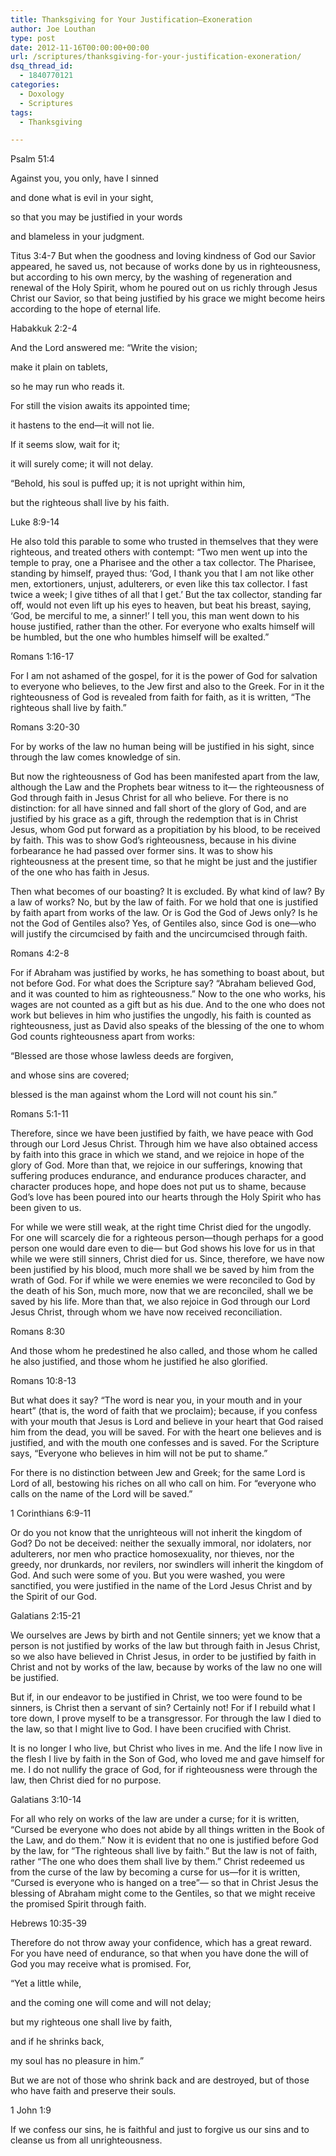 ```yaml
---
title: Thanksgiving for Your Justification—Exoneration
author: Joe Louthan
type: post
date: 2012-11-16T00:00:00+00:00
url: /scriptures/thanksgiving-for-your-justification-exoneration/
dsq_thread_id:
  - 1840770121
categories:
  - Doxology
  - Scriptures
tags:
  - Thanksgiving

---
```

Psalm 51:4
  
Against you, you only, have I sinned
  
and done what is evil in your sight,
  
so that you may be justified in your words
  
and blameless in your judgment.

Titus 3:4-7 But when the goodness and loving kindness of God our Savior appeared, he saved us, not because of works done by us in righteousness, but according to his own mercy, by the washing of regeneration and renewal of the Holy Spirit, whom he poured out on us richly through Jesus Christ our Savior, so that being justified by his grace we might become heirs according to the hope of eternal life.

Habakkuk 2:2-4
  
And the Lord answered me: “Write the vision;
  
make it plain on tablets,
  
so he may run who reads it.
  
For still the vision awaits its appointed time;
  
it hastens to the end—it will not lie.
  
If it seems slow, wait for it;
  
it will surely come; it will not delay.

“Behold, his soul is puffed up; it is not upright within him,
  
but the righteous shall live by his faith.

Luke 8:9-14
  
He also told this parable to some who trusted in themselves that they were righteous, and treated others with contempt: “Two men went up into the temple to pray, one a Pharisee and the other a tax collector. The Pharisee, standing by himself, prayed thus: ‘God, I thank you that I am not like other men, extortioners, unjust, adulterers, or even like this tax collector. I fast twice a week; I give tithes of all that I get.’ But the tax collector, standing far off, would not even lift up his eyes to heaven, but beat his breast, saying, ‘God, be merciful to me, a sinner!’ I tell you, this man went down to his house justified, rather than the other. For everyone who exalts himself will be humbled, but the one who humbles himself will be exalted.”

Romans 1:16-17
  
For I am not ashamed of the gospel, for it is the power of God for salvation to everyone who believes, to the Jew first and also to the Greek. For in it the righteousness of God is revealed from faith for faith, as it is written, “The righteous shall live by faith.”

Romans 3:20-30
  
For by works of the law no human being will be justified in his sight, since through the law comes knowledge of sin.

But now the righteousness of God has been manifested apart from the law, although the Law and the Prophets bear witness to it— the righteousness of God through faith in Jesus Christ for all who believe. For there is no distinction: for all have sinned and fall short of the glory of God, and are justified by his grace as a gift, through the redemption that is in Christ Jesus, whom God put forward as a propitiation by his blood, to be received by faith. This was to show God’s righteousness, because in his divine forbearance he had passed over former sins. It was to show his righteousness at the present time, so that he might be just and the justifier of the one who has faith in Jesus.

Then what becomes of our boasting? It is excluded. By what kind of law? By a law of works? No, but by the law of faith. For we hold that one is justified by faith apart from works of the law. Or is God the God of Jews only? Is he not the God of Gentiles also? Yes, of Gentiles also, since God is one—who will justify the circumcised by faith and the uncircumcised through faith.

Romans 4:2-8
  
For if Abraham was justified by works, he has something to boast about, but not before God. For what does the Scripture say? “Abraham believed God, and it was counted to him as righteousness.” Now to the one who works, his wages are not counted as a gift but as his due. And to the one who does not work but believes in him who justifies the ungodly, his faith is counted as righteousness, just as David also speaks of the blessing of the one to whom God counts righteousness apart from works:

“Blessed are those whose lawless deeds are forgiven,
  
and whose sins are covered;
  
blessed is the man against whom the Lord will not count his sin.”

Romans 5:1-11
  
Therefore, since we have been justified by faith, we have peace with God through our Lord Jesus Christ. Through him we have also obtained access by faith into this grace in which we stand, and we rejoice in hope of the glory of God. More than that, we rejoice in our sufferings, knowing that suffering produces endurance, and endurance produces character, and character produces hope, and hope does not put us to shame, because God’s love has been poured into our hearts through the Holy Spirit who has been given to us.
  
For while we were still weak, at the right time Christ died for the ungodly. For one will scarcely die for a righteous person—though perhaps for a good person one would dare even to die— but God shows his love for us in that while we were still sinners, Christ died for us. Since, therefore, we have now been justified by his blood, much more shall we be saved by him from the wrath of God. For if while we were enemies we were reconciled to God by the death of his Son, much more, now that we are reconciled, shall we be saved by his life. More than that, we also rejoice in God through our Lord Jesus Christ, through whom we have now received reconciliation.

Romans 8:30
  
And those whom he predestined he also called, and those whom he called he also justified, and those whom he justified he also glorified.

Romans 10:8-13
  
But what does it say? “The word is near you, in your mouth and in your heart” (that is, the word of faith that we proclaim); because, if you confess with your mouth that Jesus is Lord and believe in your heart that God raised him from the dead, you will be saved. For with the heart one believes and is justified, and with the mouth one confesses and is saved. For the Scripture says, “Everyone who believes in him will not be put to shame.”
  
For there is no distinction between Jew and Greek; for the same Lord is Lord of all, bestowing his riches on all who call on him. For “everyone who calls on the name of the Lord will be saved.”

1 Corinthians 6:9-11
  
Or do you not know that the unrighteous will not inherit the kingdom of God? Do not be deceived: neither the sexually immoral, nor idolaters, nor adulterers, nor men who practice homosexuality, nor thieves, nor the greedy, nor drunkards, nor revilers, nor swindlers will inherit the kingdom of God. And such were some of you. But you were washed, you were sanctified, you were justified in the name of the Lord Jesus Christ and by the Spirit of our God.

Galatians 2:15-21
  
We ourselves are Jews by birth and not Gentile sinners; yet we know that a person is not justified by works of the law but through faith in Jesus Christ, so we also have believed in Christ Jesus, in order to be justified by faith in Christ and not by works of the law, because by works of the law no one will be justified.
  
But if, in our endeavor to be justified in Christ, we too were found to be sinners, is Christ then a servant of sin? Certainly not! For if I rebuild what I tore down, I prove myself to be a transgressor. For through the law I died to the law, so that I might live to God. I have been crucified with Christ. 

It is no longer I who live, but Christ who lives in me. And the life I now live in the flesh I live by faith in the Son of God, who loved me and gave himself for me. I do not nullify the grace of God, for if righteousness were through the law, then Christ died for no purpose.

Galatians 3:10-14
  
For all who rely on works of the law are under a curse; for it is written, “Cursed be everyone who does not abide by all things written in the Book of the Law, and do them.” Now it is evident that no one is justified before God by the law, for “The righteous shall live by faith.” But the law is not of faith, rather “The one who does them shall live by them.” Christ redeemed us from the curse of the law by becoming a curse for us—for it is written, “Cursed is everyone who is hanged on a tree”— so that in Christ Jesus the blessing of Abraham might come to the Gentiles, so that we might receive the promised Spirit through faith.

Hebrews 10:35-39
  
Therefore do not throw away your confidence, which has a great reward. For you have need of endurance, so that when you have done the will of God you may receive what is promised. For,

“Yet a little while,
  
and the coming one will come and will not delay;
  
but my righteous one shall live by faith,
  
and if he shrinks back,
  
my soul has no pleasure in him.”

But we are not of those who shrink back and are destroyed, but of those who have faith and preserve their souls.

1 John 1:9
  
If we confess our sins, he is faithful and just to forgive us our sins and to cleanse us from all unrighteousness.